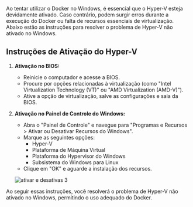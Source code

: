 Ao tentar utilizar o Docker no Windows, é essencial que o Hyper-V esteja devidamente ativado. Caso contrário, podem surgir erros durante a execução do Docker ou falta de recursos essenciais de virtualização. Abaixo estão as instruções para resolver o problema de Hyper-V não ativado no Windows.

## Instruções de Ativação do Hyper-V

1. **Ativação no BIOS:**
   - Reinicie o computador e acesse a BIOS.
   - Procure por opções relacionadas à virtualização (como "Intel Virtualization Technology (VT)" ou "AMD Virtualization (AMD-V)").
   - Ative a opção de virtualização, salve as configurações e saia da BIOS.

2. **Ativação no Painel de Controle do Windows:**
   - Abra o "Painel de Controle" e navegue para "Programas e Recursos > Ativar ou Desativar Recursos do Windows".
   - Marque as seguintes opções:
     - Hyper-V
     - Plataforma de Máquina Virtual
     - Plataforma do Hypervisor do Windows
     - Subsistema do Windows para Linux
   - Clique em "OK" e aguarde a instalação dos recursos.
  
    ![ativar e desativas 3](https://github.com/f5-nascimento/docker-installation-problems/assets/28812188/4c70318c-bfa2-44f9-9696-f8154e3d432a)



Ao seguir essas instruções, você resolverá o problema de Hyper-V não ativado no Windows, permitindo o uso adequado do Docker.

